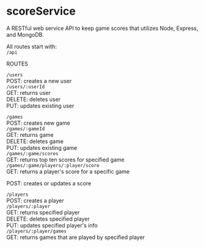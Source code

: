 # scoreService
A RESTful web service API to keep game scores that utilizes Node, Express, and MongoDB.

All routes start with:  
`/api`

ROUTES

`/users`  
POST: creates a new user  
`/users/:userId`  
GET: returns user  
DELETE: deletes user  
PUT: updates existing user  

`/games`  
POST: creates new game  
`/games/:gameId`  
GET: returns game  
DELETE: deletes game  
PUT: updates existing game  
`/games/:game/scores`  
GET: returns top ten scores for specified game  
`/games/:game/players/:player/score`  
GET: returns a player's score for a specific game  
<!-- add this -->
POST: creates or updates a score

`/players`  
POST: creates a player  
`/players/:player`  
GET: returns specified player  
DELETE: deletes specified player  
PUT: updates specified player's info  
`/players/:player/games`  
GET: returns games that are played by specified player  
